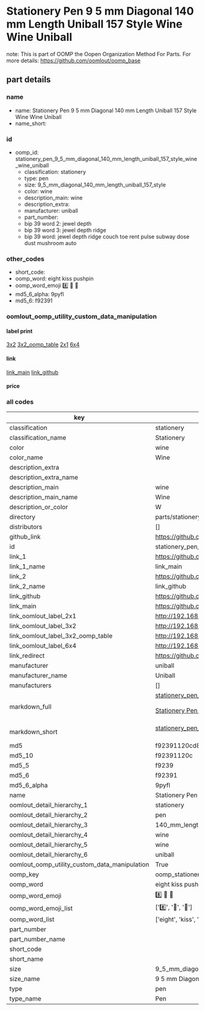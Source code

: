 # Stationery Pen 9 5 mm Diagonal 140 mm Length Uniball 157 Style Wine Wine Uniball  

note: This is part of OOMP the Oopen Organization Method For Parts. For more details: https://github.com/oomlout/oomp_base

##  part details
  







### name
* name: Stationery Pen 9 5 mm Diagonal 140 mm Length Uniball 157 Style Wine Wine Uniball
* name_short: 
### id
* oomp_id: stationery_pen_9_5_mm_diagonal_140_mm_length_uniball_157_style_wine_wine_uniball
  * classification: stationery
  * type: pen
  * size: 9_5_mm_diagonal_140_mm_length_uniball_157_style
  * color: wine
  * description_main: wine
  * description_extra: 
  * manufacturer: uniball
  * part_number: 
  * bip 39 word 2: jewel depth
  * bip 39 word 3: jewel depth ridge
  * bip 39 word: jewel depth ridge couch toe rent pulse subway dose dust mushroom auto

### other_codes
* short_code: 
* oomp_word: eight kiss pushpin
* oomp_word_emoji :eight: :kiss: :pushpin:
* md5_6_alpha: 9pyfl
* md5_6: f92391






### oomlout_oomp_utility_custom_data_manipulation
#### label print
[3x2](http://192.168.1.245:1112/?label=oomp%209pyfl)
[3x2_oomp_table](http://192.168.1.108:1112/?label=oomp%209pyfl)
[2x1](http://192.168.1.242:1112/?label=oomp%209pyfl)
[6x4](http://192.168.1.55:1112/?label=oomp%209pyfl)    

#### link

[link_main](https://github.com/oomlout/oomlout_oomp_version_1_messy/tree/main/parts/stationery_pen_9_5_mm_diagonal_140_mm_length_uniball_157_style_wine_wine_uniball) [link_github](https://github.com/oomlout/oomlout_oomp_version_1_messy/tree/main/parts/stationery_pen_9_5_mm_diagonal_140_mm_length_uniball_157_style_wine_wine_uniball)                             

#### price







### all codes 
| key | value |  
| --- | --- |  
| classification | stationery |  
| classification_name | Stationery |  
| color | wine |  
| color_name | Wine |  
| description_extra |  |  
| description_extra_name |  |  
| description_main | wine |  
| description_main_name | Wine |  
| description_or_color | W  |  
| directory | parts/stationery_pen_9_5_mm_diagonal_140_mm_length_uniball_157_style_wine_wine_uniball |  
| distributors | [] |  
| github_link | https://github.com/oomlout/oomlout_oomp_part_src/tree/main/parts/stationery_pen_9_5_mm_diagonal_140_mm_length_uniball_157_style_wine_wine_uniball |  
| id | stationery_pen_9_5_mm_diagonal_140_mm_length_uniball_157_style_wine_wine_uniball |  
| link_1 | https://github.com/oomlout/oomlout_oomp_version_1_messy/tree/main/parts/stationery_pen_9_5_mm_diagonal_140_mm_length_uniball_157_style_wine_wine_uniball |  
| link_1_name | link_main |  
| link_2 | https://github.com/oomlout/oomlout_oomp_version_1_messy/tree/main/parts/stationery_pen_9_5_mm_diagonal_140_mm_length_uniball_157_style_wine_wine_uniball |  
| link_2_name | link_github |  
| link_github | https://github.com/oomlout/oomlout_oomp_version_1_messy/tree/main/parts/stationery_pen_9_5_mm_diagonal_140_mm_length_uniball_157_style_wine_wine_uniball |  
| link_main | https://github.com/oomlout/oomlout_oomp_version_1_messy/tree/main/parts/stationery_pen_9_5_mm_diagonal_140_mm_length_uniball_157_style_wine_wine_uniball |  
| link_oomlout_label_2x1 | http://192.168.1.242:1112/?label=oomp%209pyfl |  
| link_oomlout_label_3x2 | http://192.168.1.245:1112/?label=oomp%209pyfl |  
| link_oomlout_label_3x2_oomp_table | http://192.168.1.108:1112/?label=oomp%209pyfl |  
| link_oomlout_label_6x4 | http://192.168.1.55:1112/?label=oomp%209pyfl |  
| link_redirect | https://github.com/oomlout/oomlout_oomp_version_1_messy/tree/main/parts/stationery_pen_9_5_mm_diagonal_140_mm_length_uniball_157_style_wine_wine_uniball |  
| manufacturer | uniball |  
| manufacturer_name | Uniball |  
| manufacturers | [] |  
| markdown_full | [stationery_pen_9_5_mm_diagonal_140_mm_length_uniball_157_style_wine_wine_uniball](none)<br>[](none)<br>[Stationery Pen 9 5 Mm Diagonal 140 Mm Length Uniball 157 Style Wine Wine Uniball](none)<br><br> |  
| markdown_short | [stationery_pen_9_5_mm_diagonal_140_mm_length_uniball_157_style_wine_wine_uniball](none)<br><br> |  
| md5 | f92391120cd835b2d971c30f730ecbbf |  
| md5_10 | f92391120c |  
| md5_5 | f9239 |  
| md5_6 | f92391 |  
| md5_6_alpha | 9pyfl |  
| name | Stationery Pen 9 5 mm Diagonal 140 mm Length Uniball 157 Style Wine Wine Uniball |  
| oomlout_detail_hierarchy_1 | stationery |  
| oomlout_detail_hierarchy_2 | pen |  
| oomlout_detail_hierarchy_3 | 140_mm_length |  
| oomlout_detail_hierarchy_4 | wine |  
| oomlout_detail_hierarchy_5 | wine |  
| oomlout_detail_hierarchy_6 | uniball |  
| oomlout_oomp_utility_custom_data_manipulation | True |  
| oomp_key | oomp_stationery_pen_9_5_mm_diagonal_140_mm_length_uniball_157_style_wine_wine_uniball |  
| oomp_word | eight kiss pushpin |  
| oomp_word_emoji | :eight: :kiss: :pushpin: |  
| oomp_word_emoji_list | [':eight:', ':kiss:', ':pushpin:'] |  
| oomp_word_list | ['eight', 'kiss', 'pushpin'] |  
| part_number |  |  
| part_number_name |  |  
| short_code |  |  
| short_name |  |  
| size | 9_5_mm_diagonal_140_mm_length_uniball_157_style |  
| size_name | 9 5 mm Diagonal 140 mm Length Uniball 157 Style |  
| type | pen |  
| type_name | Pen |  
